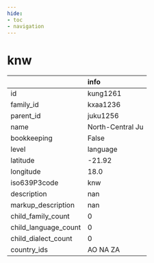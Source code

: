 ```yaml
---
hide:
- toc
- navigation
---
```

# knw
|                      | info             |
|:---------------------|:-----------------|
| id                   | kung1261         |
| family_id            | kxaa1236         |
| parent_id            | juku1256         |
| name                 | North-Central Ju |
| bookkeeping          | False            |
| level                | language         |
| latitude             | -21.92           |
| longitude            | 18.0             |
| iso639P3code         | knw              |
| description          | nan              |
| markup_description   | nan              |
| child_family_count   | 0                |
| child_language_count | 0                |
| child_dialect_count  | 0                |
| country_ids          | AO NA ZA         |